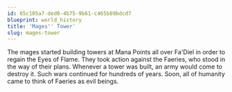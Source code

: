 ```yaml
---
id: 65c105a7-ded0-4b75-9b61-c465b09bdcd7
blueprint: world_history
title: 'Mages'' Tower'
slug: mages-tower
---
```

The mages started building towers at Mana Points all over Fa'Diel in order to regain the Eyes of Flame. They took action against the Faeries, who stood in the way of their plans. Whenever a tower was built, an army would come to destroy it. Such wars continued for hundreds of years. Soon, all of humanity came to think of Faeries as evil beings.
